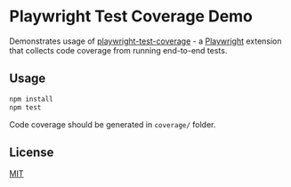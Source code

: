 # Playwright Test Coverage Demo

Demonstrates usage of [playwright-test-coverage](https://github.com/anishkny/playwright-test-coverage) - a [Playwright](https://playwright.dev) extension that collects code coverage from running end-to-end tests.

## Usage

```bash
npm install
npm test
```

Code coverage should be generated in `coverage/` folder.

## License

[MIT](https://choosealicense.com/licenses/mit/)

